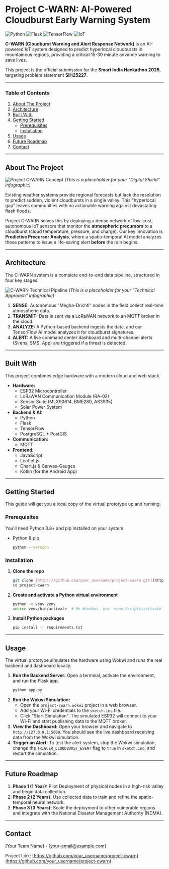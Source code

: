 # Project C-WARN: AI-Powered Cloudburst Early Warning System

![Python](https://img.shields.io/badge/python-3.9-blue.svg)
![Flask](https://img.shields.io/badge/flask-%23000.svg?style=for-the-badge&logo=flask&logoColor=white)
![TensorFlow](https://img.shields.io/badge/TensorFlow-%23FF6F00.svg?style=for-the-badge&logo=TensorFlow&logoColor=white)
![IoT](https://img.shields.io/badge/IoT-ESP32%20%26%20LoRaWAN-orange)

**C-WARN (Cloudburst Warning and Alert Response Network)** is an AI-powered IoT system designed to predict hyperlocal cloudbursts in mountainous regions, providing a critical 15-30 minute advance warning to save lives.

This project is the official submission for the **Smart India Hackathon 2025**, targeting problem statement **SIH25227**.

---

### Table of Contents
1.  [About The Project](#about-the-project)
2.  [Architecture](#architecture)
3.  [Built With](#built-with)
4.  [Getting Started](#getting-started)
    * [Prerequisites](#prerequisites)
    * [Installation](#installation)
5.  [Usage](#usage)
6.  [Future Roadmap](#future-roadmap)
7.  [Contact](#contact)

---

## About The Project

![Project C-WARN Concept](https://i.imgur.com/eB9jJ4J.png) 
*(This is a placeholder for your "Digital Shield" infographic)*

Existing weather systems provide regional forecasts but lack the resolution to predict sudden, violent cloudbursts in a single valley. This "hyperlocal gap" leaves communities with no actionable warning against devastating flash floods.

Project C-WARN solves this by deploying a dense network of low-cost, autonomous IoT sensors that monitor the **atmospheric precursors** to a cloudburst (cloud temperature, pressure, and charge). Our key innovation is **Predictive Precursor Analysis**, where a spatio-temporal AI model analyzes these patterns to issue a life-saving alert **before** the rain begins.

---

## Architecture

The C-WARN system is a complete end-to-end data pipeline, structured in four key stages:

![C-WARN Technical Pipeline](https://i.imgur.com/your-pipeline-image.png)
*(This is a placeholder for your "Technical Approach" infographic)*

1.  **SENSE:** Autonomous "Megha-Drishti" nodes in the field collect real-time atmospheric data.
2.  **TRANSMIT:** Data is sent via a LoRaWAN network to an MQTT broker in the cloud.
3.  **ANALYZE:** A Python-based backend ingests the data, and our TensorFlow AI model analyzes it for cloudburst signatures.
4.  **ALERT:** A live command center dashboard and multi-channel alerts (Sirens, SMS, App) are triggered if a threat is detected.

---

## Built With

This project combines edge hardware with a modern cloud and web stack.

* **Hardware:**
    * ESP32 Microcontroller
    * LoRaWAN Communication Module (RA-02)
    * Sensor Suite (MLX90614, BME280, AS3935)
    * Solar Power System
* **Backend & AI:**
    * Python
    * Flask
    * TensorFlow
    * PostgreSQL + PostGIS
* **Communication:**
    * MQTT
* **Frontend:**
    * JavaScript
    * Leaflet.js
    * Chart.js & Canvas-Gauges
    * Kotlin (for the Android App)

---

## Getting Started

This guide will get you a local copy of the virtual prototype up and running.

### Prerequisites

You'll need Python 3.8+ and pip installed on your system.
* Python & pip
    ```sh
    python --version
    ```

### Installation

1.  **Clone the repo**
    ```sh
    git clone [https://github.com/your_username/project-cwarn.git](https://github.com/your_username/project-cwarn.git)
    cd project-cwarn
    ```
2.  **Create and activate a Python virtual environment**
    ```sh
    python -m venv venv
    source venv/bin/activate  # On Windows, use `venv\Scripts\activate`
    ```
3.  **Install Python packages**
    ```sh
    pip install -r requirements.txt
    ```

---

## Usage

The virtual prototype simulates the hardware using Wokwi and runs the real backend and dashboard locally.

1.  **Run the Backend Server:**
    Open a terminal, activate the environment, and run the Flask app.
    ```sh
    python app.py
    ```
2.  **Run the Wokwi Simulation:**
    * Open the `project-cwarn.wokwi` project in a web browser.
    * Add your Wi-Fi credentials to the `sketch.ino` file.
    * Click "Start Simulation". The simulated ESP32 will connect to your Wi-Fi and start publishing data to the MQTT broker.
3.  **View the Dashboard:**
    Open your browser and navigate to `http://127.0.0.1:5000`. You should see the live dashboard receiving data from the Wokwi simulation.
4.  **Trigger an Alert:**
    To test the alert system, stop the Wokwi simulation, change the `TRIGGER_CLOUDBURST_EVENT` flag to `true` in `sketch.ino`, and restart the simulation.

---

## Future Roadmap

1.  **Phase 1 (1 Year):** Pilot Deployment of physical nodes in a high-risk valley and begin data collection.
2.  **Phase 2 (2 Years):** Use collected data to train and refine the spatio-temporal neural network.
3.  **Phase 3 (3 Years):** Scale the deployment to other vulnerable regions and integrate with the National Disaster Management Authority (NDMA).

---

## Contact

[Your Team Name] - [your-email@example.com]

Project Link: [https://github.com/your_username/project-cwarn](https://github.com/your_username/project-cwarn)
